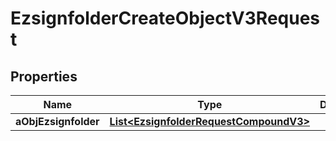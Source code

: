 

# EzsignfolderCreateObjectV3Request

## Properties

Name | Type | Description | Notes
------------ | ------------- | ------------- | -------------
**aObjEzsignfolder** | [**List&lt;EzsignfolderRequestCompoundV3&gt;**](EzsignfolderRequestCompoundV3.md) |  | 




